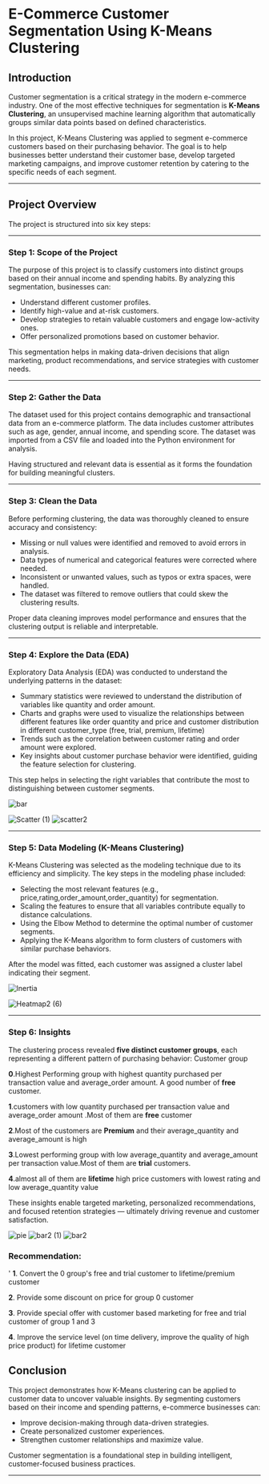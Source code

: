 
#  E-Commerce Customer Segmentation Using K-Means Clustering

##  Introduction

Customer segmentation is a critical strategy in the modern e-commerce industry. One of the most effective techniques for segmentation is **K-Means Clustering**, an unsupervised machine learning algorithm that automatically groups similar data points based on defined characteristics.

In this project, K-Means Clustering was applied to segment e-commerce customers based on their purchasing behavior. The goal is to help businesses better understand their customer base, develop targeted marketing campaigns, and improve customer retention by catering to the specific needs of each segment.

---

##  Project Overview

The project is structured into six key steps:

---

###  Step 1: Scope of the Project

The purpose of this project is to classify customers into distinct groups based on their annual income and spending habits. By analyzing this segmentation, businesses can:

- Understand different customer profiles.
- Identify high-value and at-risk customers.
- Develop strategies to retain valuable customers and engage low-activity ones.
- Offer personalized promotions based on customer behavior.

This segmentation helps in making data-driven decisions that align marketing, product recommendations, and service strategies with customer needs.

---

###  Step 2: Gather the Data

The dataset used for this project contains demographic and transactional data from an e-commerce platform. The data includes customer attributes such as age, gender, annual income, and spending score. The dataset was imported from a CSV file and loaded into the Python environment for analysis.

Having structured and relevant data is essential as it forms the foundation for building meaningful clusters.

---

###  Step 3: Clean the Data

Before performing clustering, the data was thoroughly cleaned to ensure accuracy and consistency:

- Missing or null values were identified and removed to avoid errors in analysis.
- Data types of numerical and categorical features were corrected where needed.
- Inconsistent or unwanted values, such as typos or extra spaces, were handled.
- The dataset was filtered to remove outliers that could skew the clustering results.

Proper data cleaning improves model performance and ensures that the clustering output is reliable and interpretable.

---

###  Step 4: Explore the Data (EDA)

Exploratory Data Analysis (EDA) was conducted to understand the underlying patterns in the dataset:

- Summary statistics were reviewed to understand the distribution of variables like quantity and order amount.
- Charts and graphs were used to visualize the relationships between different features like order quantity and price and
  customer distribution in different customer_type (free, trial, premium, lifetime)
- Trends such as the correlation between customer rating and order amount were explored.
- Key insights about customer  purchase behavior were identified, guiding the feature selection for clustering.

This step helps in selecting the right variables that contribute the most to distinguishing between customer segments.

![bar](https://github.com/user-attachments/assets/1703d411-d963-4d2d-a816-f28881ca8956) 

![Scatter (1)](https://github.com/user-attachments/assets/ca06373a-4aaa-41c2-a5ed-89dd6dfefc67)  ![scatter2](https://github.com/user-attachments/assets/89825254-4270-43f1-a907-52fef8e8a7e7)




---

###  Step 5: Data Modeling (K-Means Clustering)

K-Means Clustering was selected as the modeling technique due to its efficiency and simplicity. The key steps in the modeling phase included:

- Selecting the most relevant features (e.g., price,rating,order_amount,order_quantity) for segmentation.
- Scaling the features to ensure that all variables contribute equally to distance calculations.
- Using the Elbow Method to determine the optimal number of customer segments.
- Applying the K-Means algorithm to form clusters of customers with similar purchase behaviors.

After the model was fitted, each customer was assigned a cluster label indicating their segment.

![Inertia](https://github.com/user-attachments/assets/64ae80b0-bfbe-4e4a-9580-1b098f381eb6)

![Heatmap2 (6)](https://github.com/user-attachments/assets/2099e6e6-6c23-48ac-ab31-1350d8872681)

---

###  Step 6: Insights

The clustering process revealed **five distinct customer groups**, each representing a different pattern of purchasing behavior:
Customer group

**0**.Highest Performing group with highest quantity purchased per transaction value and average_order amount. A good number of **free** customer.

**1**.customers with low quantity purchased per transaction value and average_order amount .Most of them are **free** customer

**2**.Most of the customers are **Premium** and their average_quantity and average_amount is high

**3**.Lowest performing group with low average_quantity and average_amount per transaction value.Most of them are **trial** customers.

**4**.almost all of them are **lifetime** high price customers with lowest rating and low average_quantity value

These insights enable targeted marketing, personalized recommendations, and focused retention strategies — ultimately driving revenue and customer satisfaction.

![pie](https://github.com/user-attachments/assets/dfd753ae-e95a-42cb-819f-1908b35c2bce)
![bar2 (1)](https://github.com/user-attachments/assets/80623ffe-df60-49ff-aaaa-6070cd66ac18)
![bar2](https://github.com/user-attachments/assets/93c03b85-a5e9-4576-8cea-f54eb3997a97)



### Recommendation:
'
**1**. Convert the 0 group's free and trial customer to lifetime/premium customer

**2**. Provide some discount on price for group 0 customer

**3**. Provide special offer with customer based marketing for free and trial customer of group 1 and 3

**4**. Improve the service level (on time delivery, improve the quality of high price product) for lifetime customer





##  Conclusion

This project demonstrates how K-Means clustering can be applied to customer data to uncover valuable insights. By segmenting customers based on their income and spending patterns, e-commerce businesses can:

- Improve decision-making through data-driven strategies.
- Create personalized customer experiences.
- Strengthen customer relationships and maximize value.

Customer segmentation is a foundational step in building intelligent, customer-focused business practices.

---

